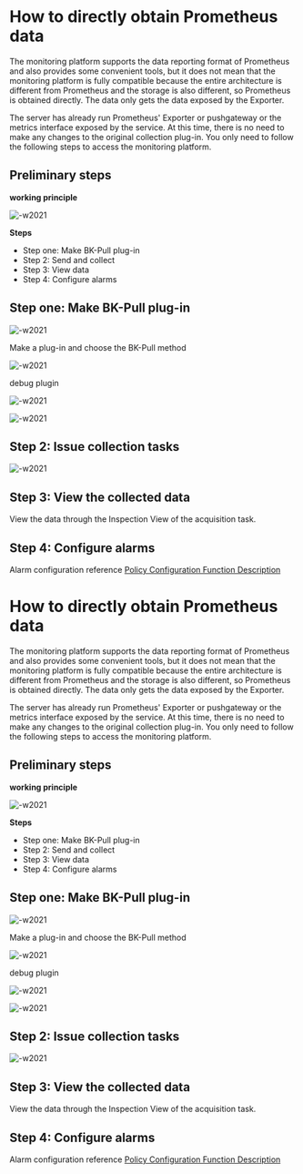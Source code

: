 # How to directly obtain Prometheus data

The monitoring platform supports the data reporting format of Prometheus and also provides some convenient tools, but it does not mean that the monitoring platform is fully compatible because the entire architecture is different from Prometheus and the storage is also different, so Prometheus is obtained directly. The data only gets the data exposed by the Exporter.

The server has already run Prometheus' Exporter or pushgateway or the metrics interface exposed by the service. At this time, there is no need to make any changes to the original collection plug-in. You only need to follow the following steps to access the monitoring platform.

## Preliminary steps

**working principle**

![-w2021](media/16003126158054.jpg)

**Steps**

* Step one: Make BK-Pull plug-in
* Step 2: Send and collect
* Step 3: View data
* Step 4: Configure alarms

## Step one: Make BK-Pull plug-in

![-w2021](media/16003127689460.jpg)

Make a plug-in and choose the BK-Pull method

![-w2021](media/16003128089807.jpg)

debug plugin

![-w2021](media/16003128803887.jpg)

![-w2021](media/16003129004634.jpg)

## Step 2: Issue collection tasks

![-w2021](media/16003129894876.jpg)

## Step 3: View the collected data

View the data through the Inspection View of the acquisition task.


## Step 4: Configure alarms

Alarm configuration reference [Policy Configuration Function Description](../alarm-configurations/rules.md)


# How to directly obtain Prometheus data

The monitoring platform supports the data reporting format of Prometheus and also provides some convenient tools, but it does not mean that the monitoring platform is fully compatible because the entire architecture is different from Prometheus and the storage is also different, so Prometheus is obtained directly. The data only gets the data exposed by the Exporter.

The server has already run Prometheus' Exporter or pushgateway or the metrics interface exposed by the service. At this time, there is no need to make any changes to the original collection plug-in. You only need to follow the following steps to access the monitoring platform.

## Preliminary steps

**working principle**

![-w2021](media/16003126158054.jpg)

**Steps**

* Step one: Make BK-Pull plug-in
* Step 2: Send and collect
* Step 3: View data
* Step 4: Configure alarms

## Step one: Make BK-Pull plug-in

![-w2021](media/16003127689460.jpg)

Make a plug-in and choose the BK-Pull method

![-w2021](media/16003128089807.jpg)

debug plugin

![-w2021](media/16003128803887.jpg)

![-w2021](media/16003129004634.jpg)

## Step 2: Issue collection tasks

![-w2021](media/16003129894876.jpg)

## Step 3: View the collected data

View the data through the Inspection View of the acquisition task.


## Step 4: Configure alarms

Alarm configuration reference [Policy Configuration Function Description](../alarm-configurations/rules.md)